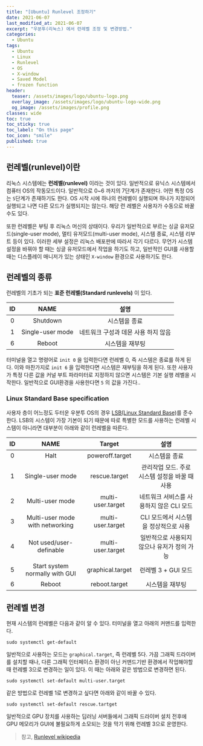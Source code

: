 ```yaml
---
title: "[Ubuntu] Runlevel 조정하기"
date: 2021-06-07
last_modified_at: 2021-06-07
excerpt: "우분투(리눅스) 에서 런레벨 조정 및 변경방법."
categories:
  - Ubuntu
tags:
  - Ubuntu
  - Linux
  - Runlevel
  - OS
  - X-window
  - Saved Model
  - frozen function
header:
  teaser: /assets/images/logo/ubuntu-logo.png
  overlay_image: /assets/images/logo/ubuntu-logo-wide.png
  og_image: /assets/images/profile.png
classes: wide
toc: true
toc_sticky: true
toc_label: "On this page"
toc_icon: "smile"
published: true
---
```


## 런레벨(runlevel)이란 
리눅스 시스템에는 **런레벨(runlevel)** 이라는 것이 있다. 일반적으로 유닉스 시스템에서 컴퓨터 OS의 작동모드이다. 일반적으로 0~6 까지의 7단계가 존재한다. 어떤 특정 OS는 `S`단계가 존재하기도 한다. OS 시작 시에 하나의 런레벨이 실행되며 하나가 지정되어 실행되고 나면 다른 모드가 실행되지는 않는다. 해당 런 레벨은 사용자가 수동으로 바꿀 수도 있다.  

또한 런레벨은 부팅 후 리눅스 머신의 상태이다. 우리가 일반적으로 부르는 싱글 유저모드(single-user mode), 멀티 유저모드(multi-user mode), 시스템 종료, 시스템 리부트 등이 있다. 이러한 세부 설정은 리눅스 배포판에 따라서 각기 다르다. 무언가 시스템 설정을 바꿔야 할 때는 싱글 유저모드에서 작업을 하기도 하고, 일반적인 GUI를 사용할 때는 디스플레이 매니저가 있는 상태인 `X-window` 환경으로 사용하기도 한다.

## 런레벨의 종류
런레벨의 기초가 되는 **표준 런레벨(Standard runlevels)** 이 있다.

|ID  | NAME |설명    |
|:---:|:---:|:-----:|
|0|Shutdown|시스템을 종료|
|1|Single-user mode|네트워크 구성과 데몬 사용 하지 않음|
|6|Reboot|시스템을 재부팅|

터미널을 열고 명령어로 `init 0` 을 입력한다면 런레벨 0, 즉 시스템은 종료를 하게 된다. 이와 마찬가지로 `init 6` 을 입력한다면 시스템은 재부팅을 하게 된다. 또한 사용자가 특정 다른 값을 커널 부트 파라미터로 지정하지 않으면 시스템은 기본 실행 레벨을 시작한다. 일반적으로 GUI환경을 사용한다면 `5` 의 값을 가진다..

### Linux Standard Base specification
사용자 층이 어느정도 두터운 우분투 OS의 경우 [LSB(Linux Standard Base)](https://en.wikipedia.org/wiki/Linux_Standard_Base)를 준수한다. LSB의 시스템이 가장 기본이 되기 때문에 따로 특별한 모드를 사용하는 런레벨 시스템이 아니라면 대부분이 아래와 같이 런레벨을 따른다.

|ID  | NAME |Target|설명    |
|:---:|:---:|:---:|:-----:|
|0|Halt|poweroff.target|시스템을 종료|
|1|Single-user mode|rescue.target|관리작업 모드. 주로 시스템 설정을 바꿀 때 사용|
|2|Multi-user mode|multi-user.target|네트워크 서비스를 사용하지 않은 CLI 모드|
|3|Multi-user mode with networking|multi-user.target|CLI 모드에서 시스템을 정상적으로 사용|
|4|Not used/user-definable|multi-user.target|일반적으로 사용되지 않으나 유저가 정의 가능|
|5|Start system normally with GUI|graphical.target|런레벨 3 + GUI 모드|
|6|Reboot|reboot.target|시스템을 재부팅|

## 런레벨 변경
현재 시스템의 런레벨은 다음과 같이 알 수 있다. 터미널을 열고 아래의 커맨드를 입력한다.
```shell
sudo systemctl get-default
```

일반적으로 사용하는 모드는 `graphical.target`, 즉 런레벨 5다. 가끔 그래픽 드라이버를 설치할 때나, 다른 그래픽 인터페이스 환경이 아닌 커맨드기반 환경에서 작업해야할 때 런레벨 3으로 변경하는 일이 있다. 이 때는 아래와 같은 방법으로 변경하면 된다.

```shell
sudo systemctl set-default multi-user.target
```
같은 방법으로 런레벨 1로 변경하고 싶다면 아래와 같이 바꿀 수 있다.
```shell
sudo systemctl set-default rescue.tartget
```

일반적으로 GPU 장치를 사용하는 딥러닝 서버들에서 그래픽 드라이버 설치 전후에 GPU 메모리가 GUI에 불필요하게 소모되는 것을 막기 위해 런레벨 3으로 운영한다.

> 참고, [Runlevel wikipedia](https://en.wikipedia.org/wiki/Runlevel)